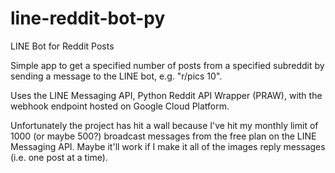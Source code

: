# line-reddit-bot-py
LINE Bot for Reddit Posts

Simple app to get a specified number of posts from a specified subreddit by sending a message to the LINE bot, e.g. "r/pics 10".

Uses the LINE Messaging API, Python Reddit API Wrapper (PRAW), with the webhook endpoint hosted on Google Cloud Platform.

Unfortunately the project has hit a wall because I've hit my monthly limit of 1000 (or maybe 500?) broadcast messages from the free plan on the LINE Messaging API. Maybe it'll work if I make it all of the images reply messages (i.e. one post at a time).
